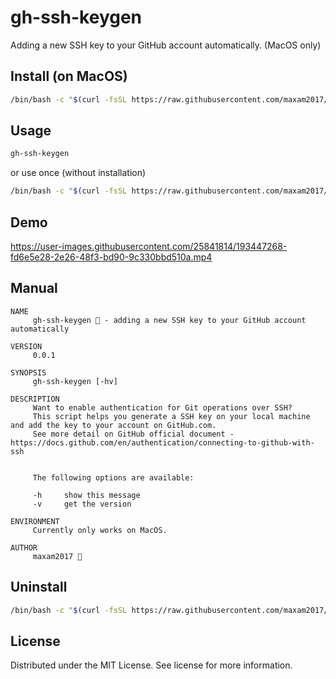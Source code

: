 # gh-ssh-keygen
Adding a new SSH key to your GitHub account automatically. (MacOS only)

## Install (on MacOS)

```sh
/bin/bash -c "$(curl -fsSL https://raw.githubusercontent.com/maxam2017/gh-ssh-keygen/HEAD/install.sh)"
```

## Usage
```sh
gh-ssh-keygen
````

or use once (without installation)
```sh
/bin/bash -c "$(curl -fsSL https://raw.githubusercontent.com/maxam2017/gh-ssh-keygen/HEAD/gh-ssh-keygen.sh)"
```

## Demo

https://user-images.githubusercontent.com/25841814/193447268-fd6e5e28-2e26-48f3-bd90-9c330bbd510a.mp4

## Manual

```
NAME
     gh-ssh-keygen 🔑 - adding a new SSH key to your GitHub account automatically

VERSION
     0.0.1

SYNOPSIS
     gh-ssh-keygen [-hv]

DESCRIPTION
     Want to enable authentication for Git operations over SSH?
     This script helps you generate a SSH key on your local machine and add the key to your account on GitHub.com.
     See more detail on GitHub official document - https://docs.github.com/en/authentication/connecting-to-github-with-ssh


     The following options are available:

     -h     show this message
     -v     get the version

ENVIRONMENT
     Currently only works on MacOS.

AUTHOR
     maxam2017 🦕
```

## Uninstall

```sh
/bin/bash -c "$(curl -fsSL https://raw.githubusercontent.com/maxam2017/gh-ssh-keygen/HEAD/uninstall.sh)"
```

## License
Distributed under the MIT License. See license for more information.
